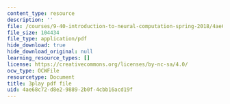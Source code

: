 ```yaml
---
content_type: resource
description: ''
file: /courses/9-40-introduction-to-neural-computation-spring-2018/4ae68c72d8e298892b0f4cbb16acd19f_3GC721pNRLE.pdf
file_size: 104434
file_type: application/pdf
hide_download: true
hide_download_original: null
learning_resource_types: []
license: https://creativecommons.org/licenses/by-nc-sa/4.0/
ocw_type: OCWFile
resourcetype: Document
title: 3play pdf file
uid: 4ae68c72-d8e2-9889-2b0f-4cbb16acd19f
---
```

